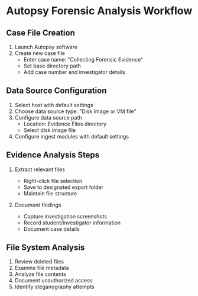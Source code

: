 # Autopsy Forensic Analysis Workflow

## Case File Creation
1. Launch Autopsy software
2. Create new case file
   - Enter case name: "Collecting Forensic Evidence"
   - Set base directory path
   - Add case number and investigator details

## Data Source Configuration
1. Select host with default settings
2. Choose data source type: "Disk Image or VM file"
3. Configure data source path
   - Location: Evidence Files directory
   - Select disk image file
4. Configure ingest modules with default settings

## Evidence Analysis Steps
1. Extract relevant files
   - Right-click file selection
   - Save to designated export folder
   - Maintain file structure

2. Document findings
   - Capture investigation screenshots
   - Record student/investigator information
   - Document case details

## File System Analysis
1. Review deleted files
2. Examine file metadata
3. Analyze file contents
4. Document unauthorized access
5. Identify steganography attempts